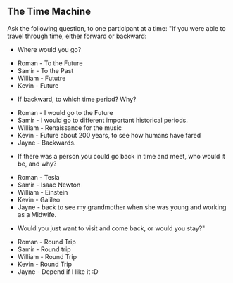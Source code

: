## **The Time Machine**

Ask the following question, to one participant at a time: "If you were able to travel through time, either forward or backward:

- Where would you go?
* Roman - To the Future
* Samir - To the Past
* William - Fututre
* Kevin - Future
- If backward, to which time period? Why?
* Roman - I would go to the Future
* Samir - I would go to different important historical periods.
* William - Renaissance for the music
* Kevin - Future about 200 years, to see how humans have fared
* Jayne - Backwards.

- If there was a person you could go back in time and meet, who would it be, and why?
* Roman - Tesla
* Samir - Isaac Newton
* William - Einstein
* Kevin - Galileo
* Jayne - back to see my grandmother when she was young and working as a Midwife.

- Would you just want to visit and come back, or would you stay?"
* Roman - Round Trip
* Samir - Round trip 
* William - Round Trip
* Kevin - Round Trip
* Jayne - Depend if I like it :D
